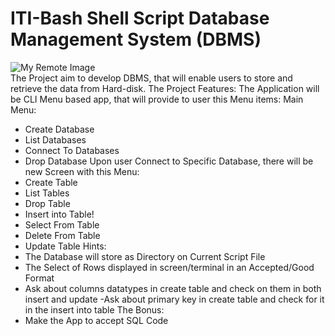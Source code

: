 # ITI-Bash Shell Script Database Management System (DBMS)
![My Remote Image](https://user-images.githubusercontent.com/110028481/208984704-5db64ac5-5991-433c-8f81-2c32a68e588f.png)\
The Project aim to develop DBMS, that will enable users to store and
retrieve the data from Hard-disk.
The Project Features:
The Application will be CLI Menu based app, that will provide to user
this Menu items:
Main Menu:
- Create Database
- List Databases
- Connect To Databases
- Drop Database
Upon user Connect to Specific Database, there will be new Screen with
this Menu:
- Create Table
- List Tables
- Drop Table
- Insert into Table!
- Select From Table
- Delete From Table
- Update Table
Hints:
- The Database will store as Directory on Current Script File
- The Select of Rows displayed in screen/terminal in an Accepted/Good
Format
- Ask about columns datatypes in create table and check on them in both
insert and update
-Ask about primary key in create table and check for it in the insert
into table
The Bonus:
- Make the App to accept SQL Code
